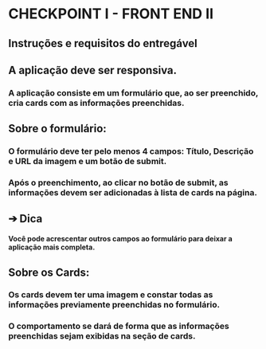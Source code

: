 # CHECKPOINT I - FRONT END II

## Instruções e requisitos do entregável

## A aplicação deve ser responsiva.
### A aplicação consiste em um formulário que, ao ser preenchido, cria cards com as informações preenchidas.

## Sobre o formulário: 
### O formulário deve ter pelo menos 4 campos: Título, Descrição e URL da imagem e um botão de submit.
### Após o preenchimento, ao clicar no botão de submit, as informações devem ser adicionadas à lista de cards na página.

## ➔ Dica
#### Você pode acrescentar outros campos ao formulário para deixar a aplicação mais completa.

## Sobre os Cards:
### Os cards devem ter uma imagem e constar todas as informações previamente preenchidas no formulário. 
### O comportamento se dará de forma que as informações preenchidas sejam exibidas na seção de cards.
